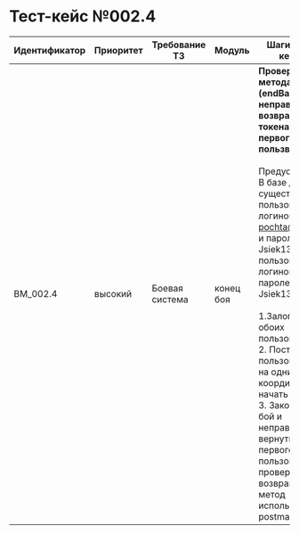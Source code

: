 # Тест-кейс №002.4

| Идентификатор | Приоритет |  Требование ТЗ  | Модуль | Шаги тест-кейса | Ожидаемый результат |
| ------ | ------ | ------ | ------ | ------ | ------ |
|     BM\_002.4    |  высокий  | Боевая система | конец боя| **Проверка метода (endBattle неправильное возвращение токена первого пользвателя).** <br><br>   Предусловие: В базе данных существует пользователь с логином test-pochta@mail.ru и паролем Jsiek1325! и пользователь с логином opp и паролем Jsiek1325!<br><br> 1\.Залогинить обоих пользователей. <br>2\. Поставить пользователей на одни координаты и начать бой . <br>3\. Закончить бой и неправильно вернуть токен первого пользователя проверить что возвращает метод используя postman| Запрос успешен. Сервер ответил как требуется. Возвращается {"result": "error","error": {"code": 705, "text": "User is not found"}}|

 

